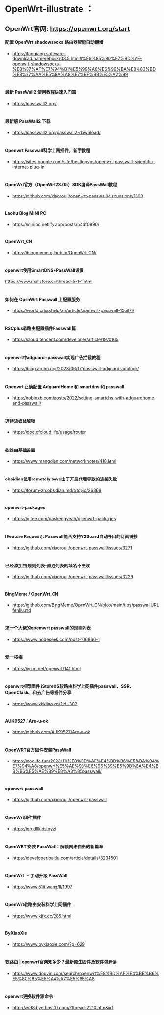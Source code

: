 # OpenWrt-illustrate ：
## OpenWrt官网: https://openwrt.org/start

 #### 配置 OpenWrt shadowsocks 路由器智能自动翻墙
  * https://fanqiang.software-download.name/ebook/03.5.html#%E9%85%8D%E7%BD%AE-openwrt-shadowsocks-%E8%B7%AF%E7%94%B1%E5%99%A8%E6%99%BA%E8%83%BD%E8%87%AA%E5%8A%A8%E7%BF%BB%E5%A2%99
#
#### 最新 PassWall2 使用教程快速入门篇
  * https://passwall2.org/
#
#### 最新版 PassWall2 下载
  * https://passwall2.org/passwall2-download/
#
#### Openwrt Passwall科学上网插件，新手教程
  * https://sites.google.com/site/besttopvps/openwrt-passwall-scientific-internet-plug-in
#
#### OpenWrt官方（OpenWrt23.05）SDK编译PassWall教程 
  * https://github.com/xiaorouji/openwrt-passwall/discussions/1603
#
#### Laohu Blog  MINI PC
  * https://minipc.netlify.app/posts/b44f0990/
#
#### OpenWrt_CN
  * https://bingmeme.github.io/OpenWrt_CN/
#
#### openwrt使用SmartDNS+PassWall设置
https://www.mallstore.cn/thread-5-1-1.html
#
#### 如何在 OpenWrt Passwall 上配置服务
  * https://world.crisp.help/zh/article/openwrt-passwall-15oil7i/
#
#### R2Cplus软路由配置插件Passwall篇
  * https://cloud.tencent.com/developer/article/1970165
#
#### openwrt中adguard+passwall实现广告拦截教程
  * https://blog.archu.org/2023/06/17/passwall-adguard-adblock/
#
#### Openwrt 正确配置 AdguardHome 和 smartdns 和 passwall
  * https://robinxb.com/posts/2022/setting-smartdns-with-adguardhome-and-passwall/
#
#### 迈特流媒体解锁
  * https://doc.cfcloud.life/usage/router
#
#### 软路由基础设置
  * https://www.mangdian.com/networknotes/418.html
#
#### obsidian使用remotely save由于开启代理导致的连接失败
  * https://forum-zh.obsidian.md/t/topic/26368
#
#### openwrt-packages
  * https://gitee.com/dashengyeah/openwrt-packages
#
#### [Feature Request]: Passwall能否支持V2Board自动导出的订阅链接
  * https://github.com/xiaorouji/openwrt-passwall/issues/3271
#
#### 已经添加到 规则列表-直连列表的域名不生效
  * https://github.com/xiaorouji/openwrt-passwall/issues/3229
#
#### BingMeme / OpenWrt_CN
  * https://github.com/BingMeme/OpenWrt_CN/blob/main/tips/passwallURLfenliu.md
#
#### 求一个大佬的opemwrt passwall的规则列表
  * https://www.nodeseek.com/post-106866-1
#
#### 爱一枝梅
  * https://iyzm.net/openwrt/141.html
#
#### openwrt推荐固件 iStoreOS软路由科学上网插件passwall、SSR、OpenClash、和去广告等插件分享
  * https://www.kkkliao.cn/?id=302
#
#### AUK9527 / Are-u-ok
  * https://github.com/AUK9527/Are-u-ok
#
#### OpenWRT官方固件安装PassWall
  * https://coolife.fun/2023/11/%E8%BD%AF%E4%BB%B6%E5%BA%94%E7%94%A8/openwrt%E5%AE%98%E6%96%B9%E5%9B%BA%E4%BB%B6%E5%AE%89%E8%A3%85passwall/
#
#### openwrt-passwall
  * https://github.com/xiaorouji/openwrt-passwall
#
#### OpenWrt固件插件
  * https://op.dllkids.xyz/
#
#### OpenWRT 安装 PassWall：解锁网络自由的新篇章
  * https://developer.baidu.com/article/details/3234501
#
#### OpenWrt 下 手动升级 PassWall
  * https://www.51it.wang/ll/1997
#
#### OpenWrt软路由安装科学上网插件
  * https://www.kjfx.cc/285.html
#
#### ByXiaoXie
  * https://www.byxiaoxie.com/?p=629
#
#### 软路由 | openwrt官网知多少？最新原生固件及软件包解读
  * https://www.douyin.com/search/openwrt%E8%BD%AF%E4%BB%B6%E5%8C%85%E5%A4%A7%E5%85%A8
#
#### openwrt更换软件源命令
  * http://av98.byethost10.com/?thread-2210.htm&i=1
#
